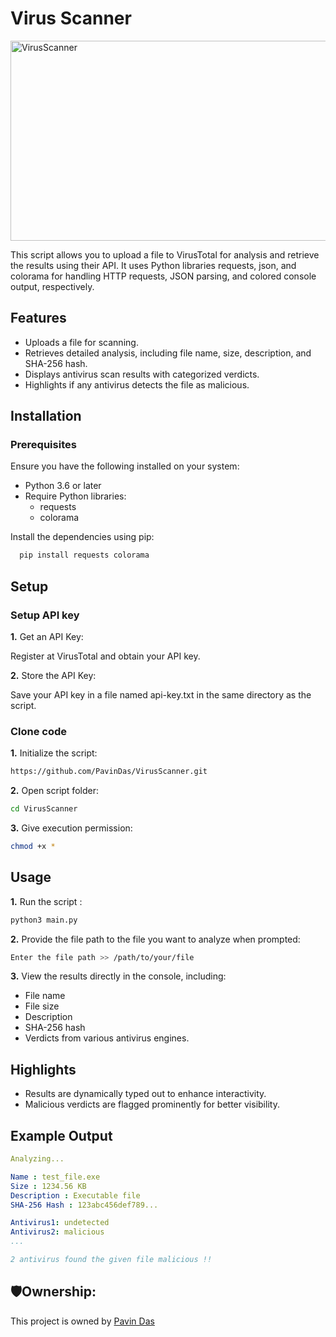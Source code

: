 
# Virus Scanner

<img src="https://socialify.git.ci/PavinDas/VirusScanner/image?description=1&font=KoHo&language=1&name=1&owner=1&pattern=Solid&theme=Dark" alt="VirusScanner" width="640" height="320" />

This script allows you to upload a file to VirusTotal for analysis and retrieve the results using their API. It uses Python libraries requests, json, and colorama for handling HTTP requests, JSON parsing, and colored console output, respectively.


## Features

- Uploads a file for scanning.
- Retrieves detailed analysis, including file name, size, description, and SHA-256 hash.
- Displays antivirus scan results with categorized verdicts.
- Highlights if any antivirus detects the file as malicious.



## Installation

### Prerequisites

Ensure you have the following installed on your system:
- Python 3.6 or later
- Require Python libraries:
    - requests
    - colorama

Install the dependencies using pip:

```bash
  pip install requests colorama
```


## Setup

### Setup API key
**1.** Get an API Key:

Register at VirusTotal and obtain your API key.

**2.** Store the API Key:

Save your API key in a file named api-key.txt in the same directory as the script.

### Clone code

**1.** Initialize the script:
```bash
https://github.com/PavinDas/VirusScanner.git
```
**2.** Open script folder:
```bash
cd VirusScanner
```

**3.** Give execution permission:
```bash
chmod +x *
```
## Usage

**1.** Run the script :
```bash
python3 main.py
```
**2.** Provide the file path to the file you want to analyze when prompted:
```bash
Enter the file path >> /path/to/your/file
```

**3.** View the results directly in the console, including:
- File name
- File size
- Description
- SHA-256 hash
- Verdicts from various antivirus engines.
## Highlights
- Results are dynamically typed out to enhance interactivity.
- Malicious verdicts are flagged prominently for better visibility.
## Example Output

```yaml
Analyzing...

Name : test_file.exe
Size : 1234.56 KB
Description : Executable file
SHA-256 Hash : 123abc456def789...

Antivirus1: undetected
Antivirus2: malicious
...

2 antivirus found the given file malicious !!
```


## 🛡️Ownership:

This project is owned by [Pavin Das](https://github.com/PavinDas)

